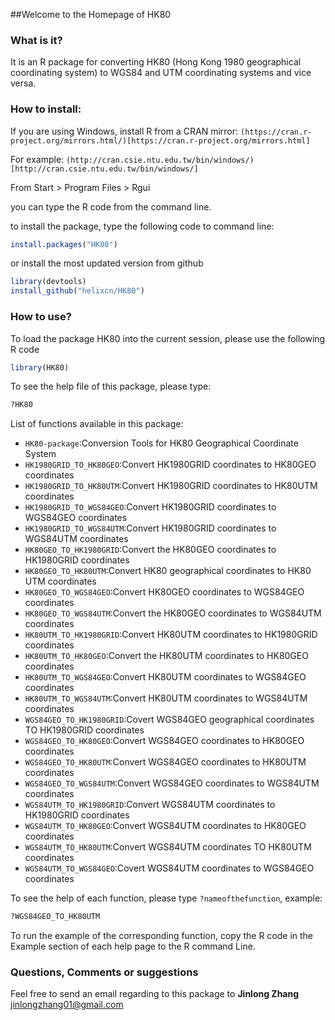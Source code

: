 ##Welcome to the Homepage of HK80

###  What is it?

It is an R package for converting HK80 (Hong Kong 1980 geographical coordinating system) to WGS84 and UTM coordinating systems and vice versa. 


### How to install: 
If you are using Windows, install R from a CRAN mirror:
`(https://cran.r-project.org/mirrors.html/)[https://cran.r-project.org/mirrors.html]`

For example:
`(http://cran.csie.ntu.edu.tw/bin/windows/)[http://cran.csie.ntu.edu.tw/bin/windows/]`

From Start > Program Files > Rgui

you can type the R code from the command line.

to install the package, type the following code to command line:

```R
install.packages("HK80")
```
or install the most updated version from github

```R
library(devtools)
install_github("helixcn/HK80")
```

### How to use? 

To load the package HK80 into the current session, please use the following R code

```R
library(HK80)
```

To see the help file of this package, please type:

```R
?HK80
```

List of functions available in this package:

*    `HK80-package`:Conversion Tools for HK80 Geographical Coordinate System
*    `HK1980GRID_TO_HK80GEO`:Convert HK1980GRID coordinates to HK80GEO coordinates
*    `HK1980GRID_TO_HK80UTM`:Convert HK1980GRID coordinates to HK80UTM coordinates
*    `HK1980GRID_TO_WGS84GEO`:Convert HK1980GRID coordinates to WGS84GEO coordinates
*    `HK1980GRID_TO_WGS84UTM`:Convert HK1980GRID coordinates to WGS84UTM coordinates
*    `HK80GEO_TO_HK1980GRID`:Convert the HK80GEO coordinates to HK1980GRID coordinates
*    `HK80GEO_TO_HK80UTM`:Convert HK80 geographical coordinates to HK80 UTM coordinates
*    `HK80GEO_TO_WGS84GEO`:Convert HK80GEO coordinates to WGS84GEO coordinates
*    `HK80GEO_TO_WGS84UTM`:Convert the HK80GEO coordinates to WGS84UTM coordinates
*    `HK80UTM_TO_HK1980GRID`:Convert HK80UTM coordinates to HK1980GRID coordinates
*    `HK80UTM_TO_HK80GEO`:Convert the HK80UTM coordinates to HK80GEO coordinates
*    `HK80UTM_TO_WGS84GEO`:Convert HK80UTM coordinates to WGS84GEO coordinates
*    `HK80UTM_TO_WGS84UTM`:Convert HK80UTM coordinates to WGS84UTM coordinates
*    `WGS84GEO_TO_HK1980GRID`:Covert WGS84GEO geographical coordinates TO HK1980GRID coordinates
*    `WGS84GEO_TO_HK80GEO`:Convert WGS84GEO coordinates to HK80GEO coordinates
*    `WGS84GEO_TO_HK80UTM`:Convert WGS84GEO coordinates to HK80UTM coordinates
*    `WGS84GEO_TO_WGS84UTM`:Convert WGS84GEO coordinates to WGS84UTM coordinates
*    `WGS84UTM_TO_HK1980GRID`:Convert WGS84UTM coordinates to HK1980GRID coordinates
*    `WGS84UTM_TO_HK80GEO`:Convert WGS84UTM coordinates to HK80GEO coordinates
*    `WGS84UTM_TO_HK80UTM`:Convert WGS84UTM coordinates TO HK80UTM coordinates
*    `WGS84UTM_TO_WGS84GEO`:Covert WGS84UTM coordinates to WGS84GEO coordinates

To see the help of each function, please type
`?nameofthefunction`, example:

```R
?WGS84GEO_TO_HK80UTM
```

To run the example of the corresponding function, copy the R code in the Example section of each help page to the R command Line.

### Questions, Comments or suggestions
Feel free to send an email regarding to this package to **Jinlong Zhang** <jinlongzhang01@gmail.com> 
